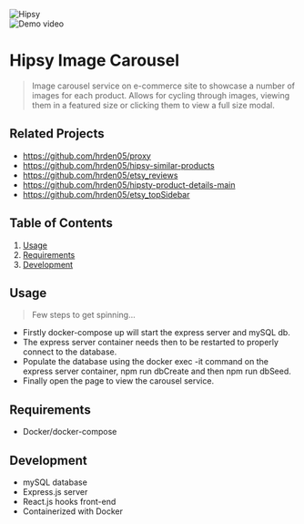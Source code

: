 ![Hipsy](https://i.ibb.co/cCZc12x/Screen-Shot-2020-08-01-at-1-56-07-PM.png)  
![Demo video](/hipsy_demo.gif)  


# Hipsy Image Carousel

> Image carousel service on e-commerce site to showcase a number of images for each product.  Allows for cycling through images, viewing them in a featured size or clicking them to view a full size modal.

## Related Projects

  - https://github.com/hrden05/proxy
  - https://github.com/hrden05/hipsy-similar-products
  - https://github.com/hrden05/etsy_reviews
  - https://github.com/hrden05/hipsty-product-details-main
  - https://github.com/hrden05/etsy_topSidebar

## Table of Contents

1. [Usage](#Usage)
1. [Requirements](#requirements)
1. [Development](#development)

## Usage

> Few steps to get spinning... 
- Firstly docker-compose up will start the express server and mySQL db.  
- The express server container needs then to be restarted to properly connect to the database. 
- Populate the database using the docker exec -it command on the express server container, npm run dbCreate and then npm run dbSeed. 
- Finally open the page to view the carousel service.

## Requirements

- Docker/docker-compose

## Development

- mySQL database
- Express.js server
- React.js hooks front-end
- Containerized with Docker



